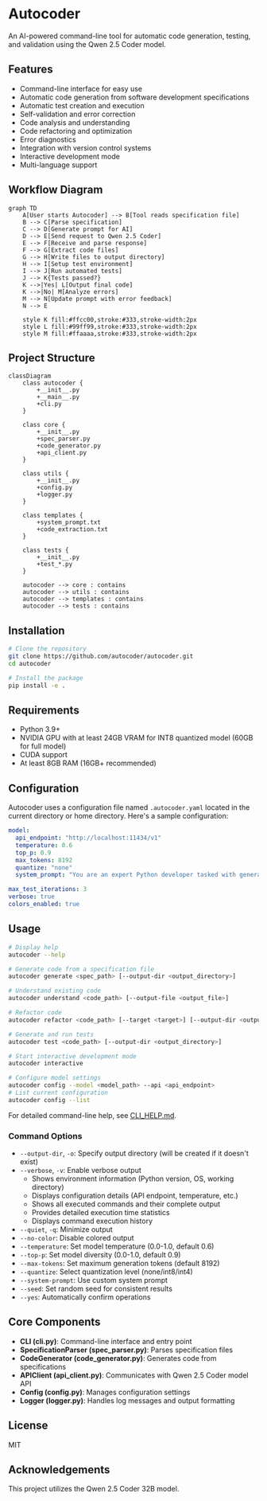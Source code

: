 # Autocoder

An AI-powered command-line tool for automatic code generation, testing, and validation using the Qwen 2.5 Coder model.

## Features

- Command-line interface for easy use
- Automatic code generation from software development specifications
- Automatic test creation and execution
- Self-validation and error correction
- Code analysis and understanding
- Code refactoring and optimization
- Error diagnostics
- Integration with version control systems
- Interactive development mode
- Multi-language support

## Workflow Diagram

```mermaid
graph TD
    A[User starts Autocoder] --> B[Tool reads specification file]
    B --> C[Parse specification]
    C --> D[Generate prompt for AI]
    D --> E[Send request to Qwen 2.5 Coder]
    E --> F[Receive and parse response]
    F --> G[Extract code files]
    G --> H[Write files to output directory]
    H --> I[Setup test environment]
    I --> J[Run automated tests]
    J --> K{Tests passed?}
    K -->|Yes| L[Output final code]
    K -->|No| M[Analyze errors]
    M --> N[Update prompt with error feedback]
    N --> E
    
    style K fill:#ffcc00,stroke:#333,stroke-width:2px
    style L fill:#99ff99,stroke:#333,stroke-width:2px
    style M fill:#ffaaaa,stroke:#333,stroke-width:2px
```

## Project Structure

```mermaid
classDiagram
    class autocoder {
        +__init__.py
        +__main__.py
        +cli.py
    }
    
    class core {
        +__init__.py
        +spec_parser.py
        +code_generator.py
        +api_client.py
    }
    
    class utils {
        +__init__.py
        +config.py
        +logger.py
    }
    
    class templates {
        +system_prompt.txt
        +code_extraction.txt
    }
    
    class tests {
        +__init__.py
        +test_*.py
    }
    
    autocoder --> core : contains
    autocoder --> utils : contains
    autocoder --> templates : contains
    autocoder --> tests : contains
```

## Installation

```bash
# Clone the repository
git clone https://github.com/autocoder/autocoder.git
cd autocoder

# Install the package
pip install -e .
```

## Requirements

- Python 3.9+
- NVIDIA GPU with at least 24GB VRAM for INT8 quantized model (60GB for full model)
- CUDA support
- At least 8GB RAM (16GB+ recommended)

## Configuration

Autocoder uses a configuration file named `.autocoder.yaml` located in the current directory or home directory. Here's a sample configuration:

```yaml
model:
  api_endpoint: "http://localhost:11434/v1"
  temperature: 0.6
  top_p: 0.9
  max_tokens: 8192
  quantize: "none"
  system_prompt: "You are an expert Python developer tasked with generating high-quality, maintainable code based on detailed specifications."

max_test_iterations: 3
verbose: true
colors_enabled: true
```

## Usage

```bash
# Display help
autocoder --help

# Generate code from a specification file
autocoder generate <spec_path> [--output-dir <output_directory>]

# Understand existing code
autocoder understand <code_path> [--output-file <output_file>]

# Refactor code
autocoder refactor <code_path> [--target <target>] [--output-dir <output_directory>]

# Generate and run tests
autocoder test <code_path> [--output-dir <output_directory>]

# Start interactive development mode
autocoder interactive

# Configure model settings
autocoder config --model <model_path> --api <api_endpoint>
# List current configuration
autocoder config --list
```

For detailed command-line help, see [CLI_HELP.md](docs/CLI_HELP.md).

### Command Options

- `--output-dir`, `-o`: Specify output directory (will be created if it doesn't exist)
- `--verbose`, `-v`: Enable verbose output
  - Shows environment information (Python version, OS, working directory)
  - Displays configuration details (API endpoint, temperature, etc.)
  - Shows all executed commands and their complete output
  - Provides detailed execution time statistics
  - Displays command execution history
- `--quiet`, `-q`: Minimize output
- `--no-color`: Disable colored output
- `--temperature`: Set model temperature (0.0-1.0, default 0.6)
- `--top-p`: Set model diversity (0.0-1.0, default 0.9)
- `--max-tokens`: Set maximum generation tokens (default 8192)
- `--quantize`: Select quantization level (none/int8/int4)
- `--system-prompt`: Use custom system prompt
- `--seed`: Set random seed for consistent results
- `--yes`: Automatically confirm operations

## Core Components

- **CLI (cli.py)**: Command-line interface and entry point
- **SpecificationParser (spec_parser.py)**: Parses specification files
- **CodeGenerator (code_generator.py)**: Generates code from specifications
- **APIClient (api_client.py)**: Communicates with Qwen 2.5 Coder model API
- **Config (config.py)**: Manages configuration settings
- **Logger (logger.py)**: Handles log messages and output formatting

## License

MIT

## Acknowledgements

This project utilizes the Qwen 2.5 Coder 32B model. 